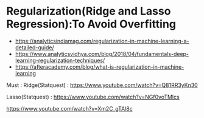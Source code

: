 # Regularization(Ridge and Lasso Regression):To Avoid Overfitting
 - https://analyticsindiamag.com/regularization-in-machine-learning-a-detailed-guide/
 - https://www.analyticsvidhya.com/blog/2018/04/fundamentals-deep-learning-regularization-techniques/
 - https://afteracademy.com/blog/what-is-regularization-in-machine-learning


Must :
Ridge(Statquest) : https://www.youtube.com/watch?v=Q81RR3yKn30

Lasso(Statquest) : https://www.youtube.com/watch?v=NGf0voTMlcs

https://www.youtube.com/watch?v=Xm2C_gTAl8c
